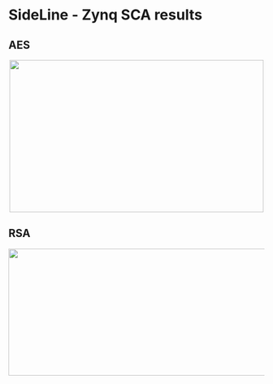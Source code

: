 # SideLine - Zynq SCA results


## AES

<p align="center">
<img src="https://user-images.githubusercontent.com/67143135/88479697-424f1100-cf51-11ea-8a23-002140716dde.png" width="500" height="300">
</p>

## RSA

<p align="center">
<img src="https://user-images.githubusercontent.com/67143135/88479768-d5884680-cf51-11ea-84ad-4b7c37d617ee.png" width="800" height="250">
</p>
